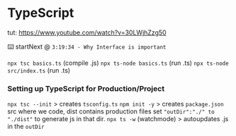 # TypeScript

tut: https://www.youtube.com/watch?v=30LWjhZzg50

⌨️ startNext @ `3:19:34 - Why Interface is important`
 
`npx tsc basics.ts` (compile .js)
`npx ts-node basics.ts` (run .ts)
`npx ts-node src/index.ts` (run .ts)

### Setting up TypeScript for Production/Project
`npx tsc --init` > creates `tsconfig.ts`
`npm init -y` > creates `package.json`
src where we code, dist contains production files
set `"outDir":"./" to "./dist"` to generate js in that dir.
`npx ts -w` (watchmode) > autoupdates .js in the `outDir`

